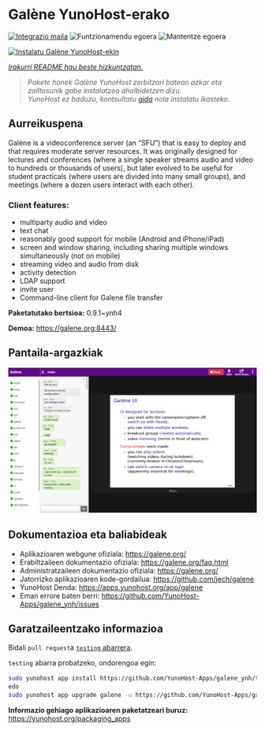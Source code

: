 <!--
Ohart ongi: README hau automatikoki sortu da <https://github.com/YunoHost/apps/tree/master/tools/readme_generator>ri esker
EZ editatu eskuz.
-->

# Galène YunoHost-erako

[![Integrazio maila](https://dash.yunohost.org/integration/galene.svg)](https://ci-apps.yunohost.org/ci/apps/galene/) ![Funtzionamendu egoera](https://ci-apps.yunohost.org/ci/badges/galene.status.svg) ![Mantentze egoera](https://ci-apps.yunohost.org/ci/badges/galene.maintain.svg)

[![Instalatu Galène YunoHost-ekin](https://install-app.yunohost.org/install-with-yunohost.svg)](https://install-app.yunohost.org/?app=galene)

*[Irakurri README hau beste hizkuntzatan.](./ALL_README.md)*

> *Pakete honek Galène YunoHost zerbitzari batean azkar eta zailtasunik gabe instalatzea ahalbidetzen dizu.*  
> *YunoHost ez baduzu, kontsultatu [gida](https://yunohost.org/install) nola instalatu ikasteko.*

## Aurreikuspena

Galène is a videoconference server (an “SFU”) that is easy to deploy and that requires moderate server resources. It was originally designed for lectures and conferences (where a single speaker streams audio and video to hundreds or thousands of users), but later evolved to be useful for student practicals (where users are divided into many small groups), and meetings (where a dozen users interact with each other).

### Client features:

- multiparty audio and video
- text chat
- reasonably good support for mobile (Android and iPhone/iPad)
- screen and window sharing, including sharing multiple windows simultaneously (not on mobile)
- streaming video and audio from disk
- activity detection
- LDAP support
- invite user
- Command-line client for Galene file transfer


**Paketatutako bertsioa:** 0.9.1~ynh4

**Demoa:** <https://galene.org:8443/>

## Pantaila-argazkiak

![Galène(r)en pantaila-argazkia](./doc/screenshots/screenshot.png)

## Dokumentazioa eta baliabideak

- Aplikazioaren webgune ofiziala: <https://galene.org/>
- Erabiltzaileen dokumentazio ofiziala: <https://galene.org/faq.html>
- Administratzaileen dokumentazio ofiziala: <https://galene.org/>
- Jatorrizko aplikazioaren kode-gordailua: <https://github.com/jech/galene>
- YunoHost Denda: <https://apps.yunohost.org/app/galene>
- Eman errore baten berri: <https://github.com/YunoHost-Apps/galene_ynh/issues>

## Garatzaileentzako informazioa

Bidali `pull request`a [`testing` abarrera](https://github.com/YunoHost-Apps/galene_ynh/tree/testing).

`testing` abarra probatzeko, ondorengoa egin:

```bash
sudo yunohost app install https://github.com/YunoHost-Apps/galene_ynh/tree/testing --debug
edo
sudo yunohost app upgrade galene -u https://github.com/YunoHost-Apps/galene_ynh/tree/testing --debug
```

**Informazio gehiago aplikazioaren paketatzeari buruz:** <https://yunohost.org/packaging_apps>
